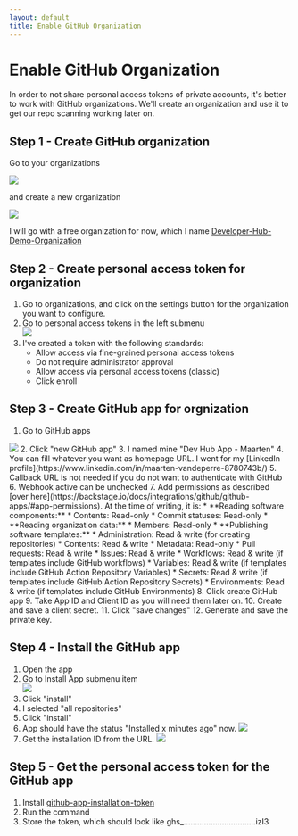 ```yaml
---
layout: default
title: Enable GitHub Organization
---
```


# Enable GitHub Organization
In order to not share personal access tokens of private accounts, it's better to work
with GitHub organizations. We'll create an organization and use it to get our repo scanning working later on.

## Step 1 - Create GitHub organization
Go to your organizations  

<img src="https://raw.githubusercontent.com/maarten-vandeperre/developer-hub-documentation/main/images/your_organizations.png" class="large">  

and create a new organization  

<img src="https://raw.githubusercontent.com/maarten-vandeperre/developer-hub-documentation/main/images/create_github_organization.png" class="large">  

I will go with a free organization for now, which I name [Developer-Hub-Demo-Organization](https://github.com/Developer-Hub-Demo-Organization)

## Step 2 - Create personal access token for organization
1. Go to organizations, and click on the settings button for the organization you want to configure.
2. Go to personal access tokens in the left submenu  
   <img src="https://raw.githubusercontent.com/maarten-vandeperre/developer-hub-documentation/main/images/organization_pat.png" class="large">  
3. I've created a token with the following standards:
   * Allow access via fine-grained personal access tokens
   * Do not require administrator approval
   * Allow access via personal access tokens (classic)
   * Click enroll

## Step 3 - Create GitHub app for orgnization
1. Go to GitHub apps  
<img src="https://raw.githubusercontent.com/maarten-vandeperre/developer-hub-documentation/main/images/go_to_github_apps.png" class="large">  
2. Click "new GitHub app"
3. I named mine "Dev Hub App - Maarten"
4. You can fill whatever you want as homepage URL. I went for my [LinkedIn profile](https://www.linkedin.com/in/maarten-vandeperre-8780743b/)
5. Callback URL is not needed if you do not want to authenticate with GitHub
6. Webhook active can be unchecked
7. Add permissions as described [over here](https://backstage.io/docs/integrations/github/github-apps/#app-permissions). At the time of writing, it is:
   * **Reading software components:**
     * Contents: Read-only 
     * Commit statuses: Read-only 
   * **Reading organization data:**
     * Members: Read-only 
   * **Publishing software templates:**
     * Administration: Read & write (for creating repositories)
     * Contents: Read & write 
     * Metadata: Read-only
     * Pull requests: Read & write 
     * Issues: Read & write 
     * Workflows: Read & write (if templates include GitHub workflows)
     * Variables: Read & write (if templates include GitHub Action Repository Variables)
     * Secrets: Read & write (if templates include GitHub Action Repository Secrets)
     * Environments: Read & write (if templates include GitHub Environments)
8. Click create GitHub app
9. Take App ID and Client ID as you will need them later on.
10. Create and save a client secret.
11. Click "save changes"
12. Generate and save the private key.

## Step 4 - Install the GitHub app
1. Open the app
2. Go to Install App submenu item  
   <img src="https://raw.githubusercontent.com/maarten-vandeperre/developer-hub-documentation/main/images/install_github_app.png" class="large">
3. Click "install"
4. I selected "all repositories"
5. Click "install"
6. App should have the status "Installed x minutes ago" now.
   <img src="https://raw.githubusercontent.com/maarten-vandeperre/developer-hub-documentation/main/images/installed_app.png" class="large">
7. Get the installation ID from the URL.
   <img src="https://raw.githubusercontent.com/maarten-vandeperre/developer-hub-documentation/main/images/app_installation_id.png" class="large">

## Step 5 - Get the personal access token for the GitHub app
1. Install [github-app-installation-token](https://www.npmjs.com/package/github-app-installation-token)
2. Run the command
3. Store the token, which should look like ghs_................................izI3

